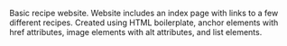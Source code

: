 Basic recipe website. Website includes an index page with links to a few different recipes. Created using HTML boilerplate, anchor elements with href attributes, image elements with alt attributes, and list elements. 